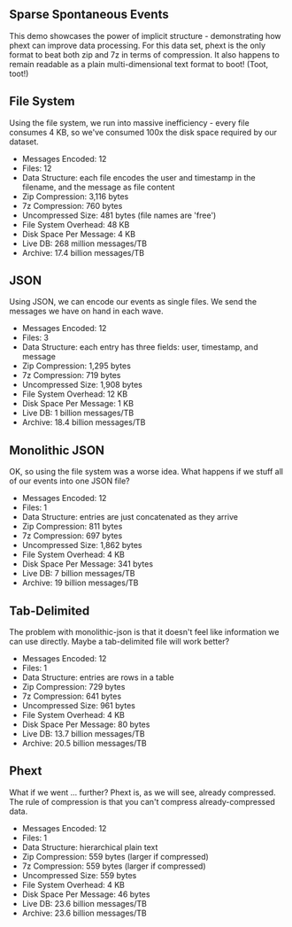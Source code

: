 Sparse Spontaneous Events
-------------------------

This demo showcases the power of implicit structure - demonstrating how phext can improve data processing. For this data set, phext is the only format to beat both zip and 7z in terms of compression. It also happens to remain readable as a plain multi-dimensional text format to boot! (Toot, toot!)

File System
-----------
Using the file system, we run into massive inefficiency - every file consumes 4 KB, so we've consumed 100x the disk space required by our dataset.

- Messages Encoded: 12
- Files: 12
- Data Structure: each file encodes the user and timestamp in the filename, and the message as file content
- Zip Compression: 3,116 bytes
- 7z Compression: 760 bytes
- Uncompressed Size: 481 bytes (file names are 'free')
- File System Overhead: 48 KB
- Disk Space Per Message: 4 KB
- Live DB: 268 million messages/TB
- Archive: 17.4 billion messages/TB

JSON
----
Using JSON, we can encode our events as single files. We send the messages we have on hand in each wave.

- Messages Encoded: 12
- Files: 3
- Data Structure: each entry has three fields: user, timestamp, and message
- Zip Compression: 1,295 bytes
- 7z Compression: 719 bytes
- Uncompressed Size: 1,908 bytes
- File System Overhead: 12 KB
- Disk Space Per Message: 1 KB
- Live DB: 1 billion messages/TB
- Archive: 18.4 billion messages/TB

Monolithic JSON
---------------
OK, so using the file system was a worse idea. What happens if we stuff all of our events into one JSON file?

- Messages Encoded: 12
- Files: 1
- Data Structure: entries are just concatenated as they arrive
- Zip Compression: 811 bytes
- 7z Compression: 697 bytes
- Uncompressed Size: 1,862 bytes
- File System Overhead: 4 KB
- Disk Space Per Message: 341 bytes
- Live DB: 7 billion messages/TB
- Archive: 19 billion messages/TB


Tab-Delimited
-------------
The problem with monolithic-json is that it doesn't feel like information we can use directly. Maybe a tab-delimited file will work better?

- Messages Encoded: 12
- Files: 1
- Data Structure: entries are rows in a table
- Zip Compression: 729 bytes
- 7z Compression: 641 bytes
- Uncompressed Size: 961 bytes
- File System Overhead: 4 KB
- Disk Space Per Message: 80 bytes
- Live DB: 13.7 billion messages/TB
- Archive: 20.5 billion messages/TB

Phext
-----
What if we went ... further? Phext is, as we will see, already compressed. The rule of compression is that you can't compress already-compressed data.

- Messages Encoded: 12
- Files: 1
- Data Structure: hierarchical plain text
- Zip Compression: 559 bytes (larger if compressed)
- 7z Compression: 559 bytes (larger if compressed)
- Uncompressed Size: 559 bytes
- File System Overhead: 4 KB
- Disk Space Per Message: 46 bytes
- Live DB: 23.6 billion messages/TB
- Archive: 23.6 billion messages/TB
